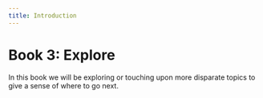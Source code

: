 ```yaml
---
title: Introduction
---
```


# Book 3: Explore

In this book we will be exploring or touching upon more disparate topics to
give a sense of where to go next.
